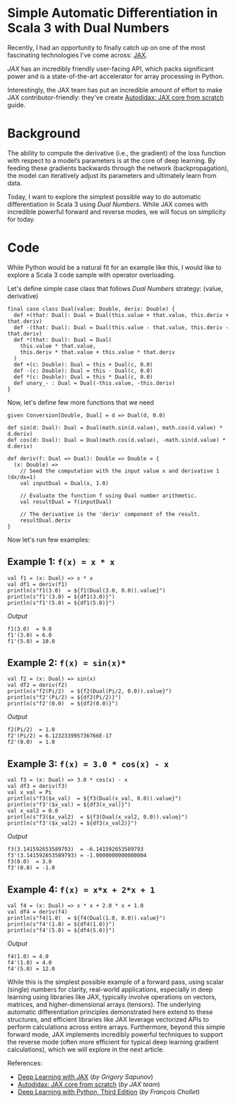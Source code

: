 # Simple Automatic Differentiation in Scala 3 with Dual Numbers

Recently, I had an opportunity to finally catch up on one of the most fascinating technologies I've come across: [JAX](https://docs.jax.dev/en/latest/).

*JAX* has an incredibly friendly user-facing API, which packs significant power and is a state-of-the-art accelerator for array processing in Python.

Interestingly, the JAX team has put an incredible amount of effort to make JAX contributor-friendly: they've create [Autodidax: JAX core from scratch](https://docs.jax.dev/en/latest/autodidax.html) guide.

# Background

The ability to compute the derivative (i.e., the gradient) of the loss function with respect to a model’s parameters is at the core of deep learning. By feeding these gradients backwards through the network (backpropagation), the model can iteratively adjust its parameters and ultimately learn from data.

Today, I want to explore the simplest possible way to do automatic differentiation in Scala 3 using *Dual Numbers*. While JAX comes with incredible powerful forward and reverse modes, we will focus on simplicity for today.

# Code

While Python would be a natural fit for an example like this, I would like to explore a Scala 3 code sample with operator overloading.

Let's define simple case class that follows *Dual Numbers* strategy: (value, derivative)

```
final case class Dual(value: Double, deriv: Double) {
  def +(that: Dual): Dual = Dual(this.value + that.value, this.deriv + that.deriv)
  def -(that: Dual): Dual = Dual(this.value - that.value, this.deriv - that.deriv)
  def *(that: Dual): Dual = Dual(
    this.value * that.value,
    this.deriv * that.value + this.value * that.deriv
  )
  def +(c: Double): Dual = this + Dual(c, 0.0)
  def -(c: Double): Dual = this - Dual(c, 0.0)
  def *(c: Double): Dual = this * Dual(c, 0.0)
  def unary_- : Dual = Dual(-this.value, -this.deriv)
}
```
Now, let's define few more functions that we need

```
given Conversion[Double, Dual] = d => Dual(d, 0.0)

def sin(d: Dual): Dual = Dual(math.sin(d.value), math.cos(d.value) * d.deriv)
def cos(d: Dual): Dual = Dual(math.cos(d.value), -math.sin(d.value) * d.deriv)

def deriv(f: Dual => Dual): Double => Double = {
  (x: Double) =>
    // Seed the computation with the input value x and derivative 1 (dx/dx=1)
    val inputDual = Dual(x, 1.0)

    // Evaluate the function f using Dual number arithmetic.
    val resultDual = f(inputDual)

    // The derivative is the 'deriv' component of the result.
    resultDual.deriv
}
```
Now let's run few examples:

## Example 1: `f(x) = x * x`
```
val f1 = (x: Dual) => x * x
val df1 = deriv(f1)
println(s"f1(3.0)  = ${f1(Dual(3.0, 0.0)).value}")
println(s"f1'(3.0) = ${df1(3.0)}")
println(s"f1'(5.0) = ${df1(5.0)}")
```
*Output*

```
f1(3.0)  = 9.0
f1'(3.0) = 6.0
f1'(5.0) = 10.0
```

## Example 2: `f(x) = sin(x)*`
```
val f2 = (x: Dual) => sin(x)
val df2 = deriv(f2)
println(s"f2(Pi/2)  = ${f2(Dual(Pi/2, 0.0)).value}")
println(s"f2'(Pi/2) = ${df2(Pi/2)}")
println(s"f2'(0.0)  = ${df2(0.0)}")
```
*Output*

```
f2(Pi/2)  = 1.0
f2'(Pi/2) = 6.123233995736766E-17
f2'(0.0)  = 1.0
```

## Example 3: `f(x) = 3.0 * cos(x) - x`

```
val f3 = (x: Dual) => 3.0 * cos(x) - x
val df3 = deriv(f3)
val x_val = Pi
println(s"f3($x_val)  = ${f3(Dual(x_val, 0.0)).value}")
println(s"f3'($x_val) = ${df3(x_val)}")
val x_val2 = 0.0
println(s"f3($x_val2)  = ${f3(Dual(x_val2, 0.0)).value}")
println(s"f3'($x_val2) = ${df3(x_val2)}")
```
*Output*
```
f3(3.141592653589793)  = -6.141592653589793
f3'(3.141592653589793) = -1.0000000000000004
f3(0.0)  = 3.0
f3'(0.0) = -1.0
```

## Example 4: `f(x) = x*x + 2*x + 1`
```
val f4 = (x: Dual) => x * x + 2.0 * x + 1.0
val df4 = deriv(f4)
println(s"f4(1.0)  = ${f4(Dual(1.0, 0.0)).value}")
println(s"f4'(1.0) = ${df4(1.0)}")
println(s"f4'(5.0) = ${df4(5.0)}")
```
*Output*
```
f4(1.0) = 4.0
f4'(1.0) = 4.0
f4'(5.0) = 12.0
```

While this is the simplest possible example of a forward pass, using scalar (single) numbers for clarity, real-world applications, especially in deep learning using libraries like JAX, typically involve operations on vectors, matrices, and higher-dimensional arrays (tensors). The underlying automatic differentiation principles demonstrated here extend to these structures, and efficient libraries like JAX leverage vectorized APIs to perform calculations across entire arrays. Furthermore, beyond this simple forward mode, JAX implements incredibly powerful techniques to support the reverse mode (often more efficient for typical deep learning gradient calculations), which we will explore in the next article.

References:
 - [Deep Learning with JAX](https://www.manning.com/books/deep-learning-with-jax) (*by Grigory Sapunov*)
 - [Autodidax: JAX core from scratch](https://docs.jax.dev/en/latest/autodidax.html) (*by JAX team*)
 - [Deep Learning with Python, Third Edition](https://www.manning.com/books/deep-learning-with-python-third-edition) (*by François Chollet*)